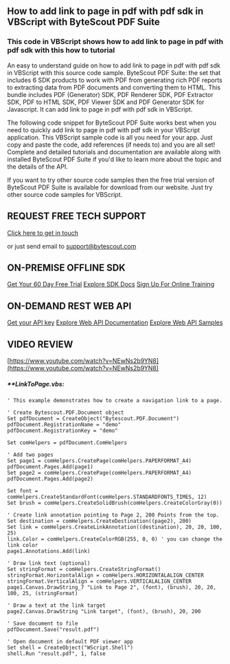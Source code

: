 ## How to add link to page in pdf with pdf sdk in VBScript with ByteScout PDF Suite

### This code in VBScript shows how to add link to page in pdf with pdf sdk with this how to tutorial

An easy to understand guide on how to add link to page in pdf with pdf sdk in VBScript with this source code sample. ByteScout PDF Suite: the set that includes 6 SDK products to work with PDF from generating rich PDF reports to extracting data from PDF documents and converting them to HTML. This bundle includes PDF (Generator) SDK, PDF Renderer SDK, PDF Extractor SDK, PDF to HTML SDK, PDF Viewer SDK and PDF Generator SDK for Javascript. It can add link to page in pdf with pdf sdk in VBScript.

The following code snippet for ByteScout PDF Suite works best when you need to quickly add link to page in pdf with pdf sdk in your VBScript application. This VBScript sample code is all you need for your app. Just copy and paste the code, add references (if needs to) and you are all set! Complete and detailed tutorials and documentation are available along with installed ByteScout PDF Suite if you'd like to learn more about the topic and the details of the API.

If you want to try other source code samples then the free trial version of ByteScout PDF Suite is available for download from our website. Just try other source code samples for VBScript.

## REQUEST FREE TECH SUPPORT

[Click here to get in touch](https://bytescout.zendesk.com/hc/en-us/requests/new?subject=ByteScout%20PDF%20Suite%20Question)

or just send email to [support@bytescout.com](mailto:support@bytescout.com?subject=ByteScout%20PDF%20Suite%20Question) 

## ON-PREMISE OFFLINE SDK 

[Get Your 60 Day Free Trial](https://bytescout.com/download/web-installer?utm_source=github-readme)
[Explore SDK Docs](https://bytescout.com/documentation/index.html?utm_source=github-readme)
[Sign Up For Online Training](https://academy.bytescout.com/)


## ON-DEMAND REST WEB API

[Get your API key](https://pdf.co/documentation/api?utm_source=github-readme)
[Explore Web API Documentation](https://pdf.co/documentation/api?utm_source=github-readme)
[Explore Web API Samples](https://github.com/bytescout/ByteScout-SDK-SourceCode/tree/master/PDF.co%20Web%20API)

## VIDEO REVIEW

[https://www.youtube.com/watch?v=NEwNs2b9YN8](https://www.youtube.com/watch?v=NEwNs2b9YN8)




<!-- code block begin -->

##### ****LinkToPage.vbs:**
    
```
' This example demonstrates how to create a navigation link to a page.

' Create Bytescout.PDF.Document object
Set pdfDocument = CreateObject("Bytescout.PDF.Document")
pdfDocument.RegistrationName = "demo"
pdfDocument.RegistrationKey = "demo"

Set comHelpers = pdfDocument.ComHelpers

' Add two pages
Set page1 = comHelpers.CreatePage(comHelpers.PAPERFORMAT_A4)
pdfDocument.Pages.Add(page1)
Set page2 = comHelpers.CreatePage(comHelpers.PAPERFORMAT_A4)
pdfDocument.Pages.Add(page2)

Set font = comHelpers.CreateStandardFont(comHelpers.STANDARDFONTS_TIMES, 12)
Set brush = comHelpers.CreateSolidBrush(comHelpers.CreateColorGray(0))

' Create link annotation pointing to Page 2, 200 Points from the top.
Set destination = comHelpers.CreateDestination((page2), 200)
Set link = comHelpers.CreateLinkAnnotation((destination), 20, 20, 100, 25)
link.Color = comHelpers.CreateColorRGB(255, 0, 0) ' you can change the link color
page1.Annotations.Add(link)

' Draw link text (optional)
Set stringFormat = comHelpers.CreateStringFormat()
stringFormat.HorizontalAlign = comHelpers.HORIZONTALALIGN_CENTER
stringFormat.VerticalAlign = comHelpers.VERTICALALIGN_CENTER
page1.Canvas.DrawString_7 "Link to Page 2", (font), (brush), 20, 20, 100, 25, (stringFormat)

' Draw a text at the link target
page2.Canvas.DrawString "Link target", (font), (brush), 20, 200

' Save document to file
pdfDocument.Save("result.pdf")

' Open document in default PDF viewer app
Set shell = CreateObject("WScript.Shell")
shell.Run "result.pdf", 1, false

```

<!-- code block end -->